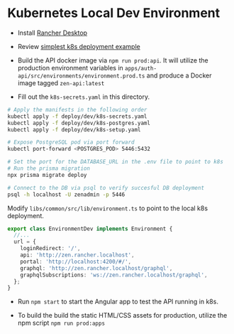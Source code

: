 # Kubernetes Local Dev Environment
- Install [Rancher Desktop](https://rancherdesktop.io/)

- Review [simplest k8s deployment example](https://github.com/jwsy/simplest-k8s/tree/mount-local)

- Build the API docker image via `npm run prod:api`.  It will utilize the production environment variables in `apps/auth-api/src/environments/environment.prod.ts` and produce a Docker image tagged `zen-api:latest`

- Fill out the `k8s-secrets.yaml` in this directory.

```bash
# Apply the manifests in the following order
kubectl apply -f deploy/dev/k8s-secrets.yaml
kubectl apply -f deploy/dev/k8s-postgres.yaml
kubectl apply -f deploy/dev/k8s-setup.yaml
```

```bash
# Expose PostgreSQL pod via port forward
kubectl port-forward <POSTGRES_POD> 5446:5432

# Set the port for the DATABASE_URL in the .env file to point to k8s
# Run the prisma migration
npx prisma migrate deploy

# Connect to the DB via psql to verify succesful DB deployment
psql -h localhost -U zenadmin -p 5446
```

Modify `libs/common/src/lib/environment.ts` to point to the local k8s deployment.
```ts
export class EnvironmentDev implements Environment {
  //...
  url = {
    loginRedirect: '/',
    api: 'http://zen.rancher.localhost',
    portal: 'http://localhost:4200/#/',
    graphql: 'http://zen.rancher.localhost/graphql',
    graphqlSubscriptions: 'ws://zen.rancher.localhost/graphql',
  };
}
```

- Run `npm start` to start the Angular app to test the API running in k8s.

- To build the build the static HTML/CSS assets for production, utilize the npm script `npm run prod:apps`